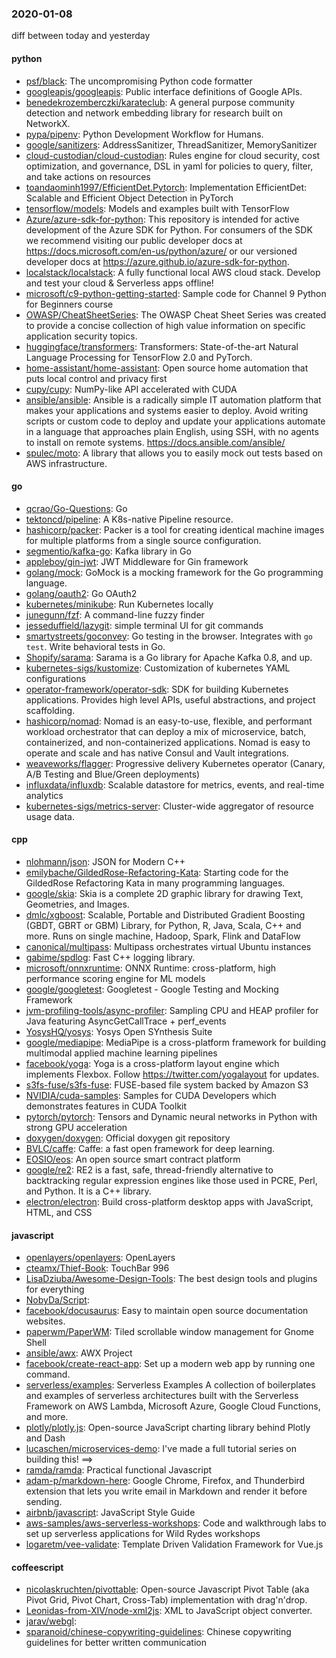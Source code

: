 ### 2020-01-08
diff between today and yesterday

#### python
* [psf/black](https://github.com/psf/black): The uncompromising Python code formatter
* [googleapis/googleapis](https://github.com/googleapis/googleapis): Public interface definitions of Google APIs.
* [benedekrozemberczki/karateclub](https://github.com/benedekrozemberczki/karateclub): A general purpose community detection and network embedding library for research built on NetworkX.
* [pypa/pipenv](https://github.com/pypa/pipenv): Python Development Workflow for Humans.
* [google/sanitizers](https://github.com/google/sanitizers): AddressSanitizer, ThreadSanitizer, MemorySanitizer
* [cloud-custodian/cloud-custodian](https://github.com/cloud-custodian/cloud-custodian): Rules engine for cloud security, cost optimization, and governance, DSL in yaml for policies to query, filter, and take actions on resources
* [toandaominh1997/EfficientDet.Pytorch](https://github.com/toandaominh1997/EfficientDet.Pytorch): Implementation EfficientDet: Scalable and Efficient Object Detection in PyTorch
* [tensorflow/models](https://github.com/tensorflow/models): Models and examples built with TensorFlow
* [Azure/azure-sdk-for-python](https://github.com/Azure/azure-sdk-for-python): This repository is intended for active development of the Azure SDK for Python. For consumers of the SDK we recommend visiting our public developer docs at https://docs.microsoft.com/en-us/python/azure/ or our versioned developer docs at https://azure.github.io/azure-sdk-for-python.
* [localstack/localstack](https://github.com/localstack/localstack):  A fully functional local AWS cloud stack. Develop and test your cloud & Serverless apps offline!
* [microsoft/c9-python-getting-started](https://github.com/microsoft/c9-python-getting-started): Sample code for Channel 9 Python for Beginners course
* [OWASP/CheatSheetSeries](https://github.com/OWASP/CheatSheetSeries): The OWASP Cheat Sheet Series was created to provide a concise collection of high value information on specific application security topics.
* [huggingface/transformers](https://github.com/huggingface/transformers):  Transformers: State-of-the-art Natural Language Processing for TensorFlow 2.0 and PyTorch.
* [home-assistant/home-assistant](https://github.com/home-assistant/home-assistant):  Open source home automation that puts local control and privacy first
* [cupy/cupy](https://github.com/cupy/cupy): NumPy-like API accelerated with CUDA
* [ansible/ansible](https://github.com/ansible/ansible): Ansible is a radically simple IT automation platform that makes your applications and systems easier to deploy. Avoid writing scripts or custom code to deploy and update your applications  automate in a language that approaches plain English, using SSH, with no agents to install on remote systems. https://docs.ansible.com/ansible/
* [spulec/moto](https://github.com/spulec/moto): A library that allows you to easily mock out tests based on AWS infrastructure.

#### go
* [qcrao/Go-Questions](https://github.com/qcrao/Go-Questions):  Go 
* [tektoncd/pipeline](https://github.com/tektoncd/pipeline): A K8s-native Pipeline resource.
* [hashicorp/packer](https://github.com/hashicorp/packer): Packer is a tool for creating identical machine images for multiple platforms from a single source configuration.
* [segmentio/kafka-go](https://github.com/segmentio/kafka-go): Kafka library in Go
* [appleboy/gin-jwt](https://github.com/appleboy/gin-jwt): JWT Middleware for Gin framework
* [golang/mock](https://github.com/golang/mock): GoMock is a mocking framework for the Go programming language.
* [golang/oauth2](https://github.com/golang/oauth2): Go OAuth2
* [kubernetes/minikube](https://github.com/kubernetes/minikube): Run Kubernetes locally
* [junegunn/fzf](https://github.com/junegunn/fzf):  A command-line fuzzy finder
* [jesseduffield/lazygit](https://github.com/jesseduffield/lazygit): simple terminal UI for git commands
* [smartystreets/goconvey](https://github.com/smartystreets/goconvey): Go testing in the browser. Integrates with `go test`. Write behavioral tests in Go.
* [Shopify/sarama](https://github.com/Shopify/sarama): Sarama is a Go library for Apache Kafka 0.8, and up.
* [kubernetes-sigs/kustomize](https://github.com/kubernetes-sigs/kustomize): Customization of kubernetes YAML configurations
* [operator-framework/operator-sdk](https://github.com/operator-framework/operator-sdk): SDK for building Kubernetes applications. Provides high level APIs, useful abstractions, and project scaffolding.
* [hashicorp/nomad](https://github.com/hashicorp/nomad): Nomad is an easy-to-use, flexible, and performant workload orchestrator that can deploy a mix of microservice, batch, containerized, and non-containerized applications. Nomad is easy to operate and scale and has native Consul and Vault integrations.
* [weaveworks/flagger](https://github.com/weaveworks/flagger): Progressive delivery Kubernetes operator (Canary, A/B Testing and Blue/Green deployments)
* [influxdata/influxdb](https://github.com/influxdata/influxdb): Scalable datastore for metrics, events, and real-time analytics
* [kubernetes-sigs/metrics-server](https://github.com/kubernetes-sigs/metrics-server): Cluster-wide aggregator of resource usage data.

#### cpp
* [nlohmann/json](https://github.com/nlohmann/json): JSON for Modern C++
* [emilybache/GildedRose-Refactoring-Kata](https://github.com/emilybache/GildedRose-Refactoring-Kata): Starting code for the GildedRose Refactoring Kata in many programming languages.
* [google/skia](https://github.com/google/skia): Skia is a complete 2D graphic library for drawing Text, Geometries, and Images.
* [dmlc/xgboost](https://github.com/dmlc/xgboost): Scalable, Portable and Distributed Gradient Boosting (GBDT, GBRT or GBM) Library, for Python, R, Java, Scala, C++ and more. Runs on single machine, Hadoop, Spark, Flink and DataFlow
* [canonical/multipass](https://github.com/canonical/multipass): Multipass orchestrates virtual Ubuntu instances
* [gabime/spdlog](https://github.com/gabime/spdlog): Fast C++ logging library.
* [microsoft/onnxruntime](https://github.com/microsoft/onnxruntime): ONNX Runtime: cross-platform, high performance scoring engine for ML models
* [google/googletest](https://github.com/google/googletest): Googletest - Google Testing and Mocking Framework
* [jvm-profiling-tools/async-profiler](https://github.com/jvm-profiling-tools/async-profiler): Sampling CPU and HEAP profiler for Java featuring AsyncGetCallTrace + perf_events
* [YosysHQ/yosys](https://github.com/YosysHQ/yosys): Yosys Open SYnthesis Suite
* [google/mediapipe](https://github.com/google/mediapipe): MediaPipe is a cross-platform framework for building multimodal applied machine learning pipelines
* [facebook/yoga](https://github.com/facebook/yoga): Yoga is a cross-platform layout engine which implements Flexbox. Follow https://twitter.com/yogalayout for updates.
* [s3fs-fuse/s3fs-fuse](https://github.com/s3fs-fuse/s3fs-fuse): FUSE-based file system backed by Amazon S3
* [NVIDIA/cuda-samples](https://github.com/NVIDIA/cuda-samples): Samples for CUDA Developers which demonstrates features in CUDA Toolkit
* [pytorch/pytorch](https://github.com/pytorch/pytorch): Tensors and Dynamic neural networks in Python with strong GPU acceleration
* [doxygen/doxygen](https://github.com/doxygen/doxygen): Official doxygen git repository
* [BVLC/caffe](https://github.com/BVLC/caffe): Caffe: a fast open framework for deep learning.
* [EOSIO/eos](https://github.com/EOSIO/eos): An open source smart contract platform
* [google/re2](https://github.com/google/re2): RE2 is a fast, safe, thread-friendly alternative to backtracking regular expression engines like those used in PCRE, Perl, and Python. It is a C++ library.
* [electron/electron](https://github.com/electron/electron): Build cross-platform desktop apps with JavaScript, HTML, and CSS

#### javascript
* [openlayers/openlayers](https://github.com/openlayers/openlayers): OpenLayers
* [cteamx/Thief-Book](https://github.com/cteamx/Thief-Book): TouchBar 996
* [LisaDziuba/Awesome-Design-Tools](https://github.com/LisaDziuba/Awesome-Design-Tools): The best design tools and plugins for everything 
* [NobyDa/Script](https://github.com/NobyDa/Script): 
* [facebook/docusaurus](https://github.com/facebook/docusaurus): Easy to maintain open source documentation websites.
* [paperwm/PaperWM](https://github.com/paperwm/PaperWM): Tiled scrollable window management for Gnome Shell
* [ansible/awx](https://github.com/ansible/awx): AWX Project
* [facebook/create-react-app](https://github.com/facebook/create-react-app): Set up a modern web app by running one command.
* [serverless/examples](https://github.com/serverless/examples): Serverless Examples A collection of boilerplates and examples of serverless architectures built with the Serverless Framework on AWS Lambda, Microsoft Azure, Google Cloud Functions, and more.
* [plotly/plotly.js](https://github.com/plotly/plotly.js): Open-source JavaScript charting library behind Plotly and Dash
* [lucaschen/microservices-demo](https://github.com/lucaschen/microservices-demo): I've made a full tutorial series on building this! ==>
* [ramda/ramda](https://github.com/ramda/ramda):  Practical functional Javascript
* [adam-p/markdown-here](https://github.com/adam-p/markdown-here): Google Chrome, Firefox, and Thunderbird extension that lets you write email in Markdown and render it before sending.
* [airbnb/javascript](https://github.com/airbnb/javascript): JavaScript Style Guide
* [aws-samples/aws-serverless-workshops](https://github.com/aws-samples/aws-serverless-workshops): Code and walkthrough labs to set up serverless applications for Wild Rydes workshops
* [logaretm/vee-validate](https://github.com/logaretm/vee-validate):  Template Driven Validation Framework for Vue.js

#### coffeescript
* [nicolaskruchten/pivottable](https://github.com/nicolaskruchten/pivottable): Open-source Javascript Pivot Table (aka Pivot Grid, Pivot Chart, Cross-Tab) implementation with drag'n'drop.
* [Leonidas-from-XIV/node-xml2js](https://github.com/Leonidas-from-XIV/node-xml2js): XML to JavaScript object converter.
* [jarav/webgl](https://github.com/jarav/webgl): 
* [sparanoid/chinese-copywriting-guidelines](https://github.com/sparanoid/chinese-copywriting-guidelines): Chinese copywriting guidelines for better written communication
